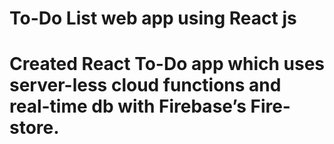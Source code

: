 # To-Do List web app using React js
# Created React To-Do app which uses server-less cloud functions and real-time db with Firebase’s Fire-store.
